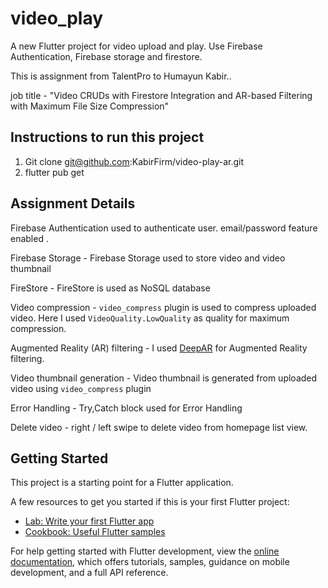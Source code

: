 # video_play

A new Flutter project for video upload and play. Use Firebase Authentication, Firebase storage and firestore.

This is assignment from TalentPro to Humayun Kabir..

job title - "Video CRUDs with Firestore Integration and AR-based Filtering with Maximum File Size Compression"

## Instructions to run this project
1. Git clone git@github.com:KabirFirm/video-play-ar.git
2. flutter pub get

## Assignment Details

Firebase Authentication used to authenticate user. email/password feature enabled .

Firebase Storage - Firebase Storage used to store video and video thumbnail 

FireStore - FireStore is used as NoSQL database

Video compression - `video_compress` plugin is used to compress uploaded video. Here I used `VideoQuality.LowQuality` as quality for maximum compression.

Augmented Reality (AR) filtering - I used [DeepAR](https://www.deepar.ai/) for Augmented Reality filtering.

Video thumbnail generation - Video thumbnail is generated from uploaded video using `video_compress` plugin

Error Handling - Try,Catch block used for Error Handling

Delete video - right / left swipe to delete video from homepage list view.

## Getting Started

This project is a starting point for a Flutter application.

A few resources to get you started if this is your first Flutter project:

- [Lab: Write your first Flutter app](https://docs.flutter.dev/get-started/codelab)
- [Cookbook: Useful Flutter samples](https://docs.flutter.dev/cookbook)

For help getting started with Flutter development, view the
[online documentation](https://docs.flutter.dev/), which offers tutorials,
samples, guidance on mobile development, and a full API reference.
